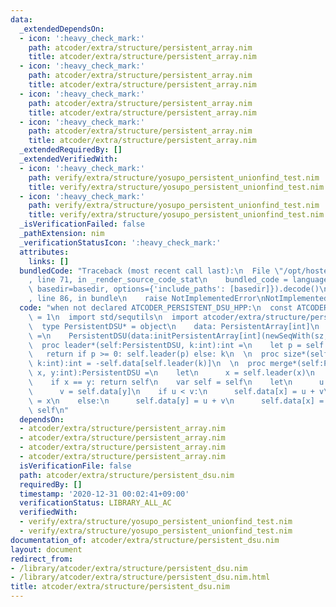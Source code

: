 ```yaml
---
data:
  _extendedDependsOn:
  - icon: ':heavy_check_mark:'
    path: atcoder/extra/structure/persistent_array.nim
    title: atcoder/extra/structure/persistent_array.nim
  - icon: ':heavy_check_mark:'
    path: atcoder/extra/structure/persistent_array.nim
    title: atcoder/extra/structure/persistent_array.nim
  - icon: ':heavy_check_mark:'
    path: atcoder/extra/structure/persistent_array.nim
    title: atcoder/extra/structure/persistent_array.nim
  - icon: ':heavy_check_mark:'
    path: atcoder/extra/structure/persistent_array.nim
    title: atcoder/extra/structure/persistent_array.nim
  _extendedRequiredBy: []
  _extendedVerifiedWith:
  - icon: ':heavy_check_mark:'
    path: verify/extra/structure/yosupo_persistent_unionfind_test.nim
    title: verify/extra/structure/yosupo_persistent_unionfind_test.nim
  - icon: ':heavy_check_mark:'
    path: verify/extra/structure/yosupo_persistent_unionfind_test.nim
    title: verify/extra/structure/yosupo_persistent_unionfind_test.nim
  _isVerificationFailed: false
  _pathExtension: nim
  _verificationStatusIcon: ':heavy_check_mark:'
  attributes:
    links: []
  bundledCode: "Traceback (most recent call last):\n  File \"/opt/hostedtoolcache/Python/3.10.6/x64/lib/python3.10/site-packages/onlinejudge_verify/documentation/build.py\"\
    , line 71, in _render_source_code_stat\n    bundled_code = language.bundle(stat.path,\
    \ basedir=basedir, options={'include_paths': [basedir]}).decode()\n  File \"/opt/hostedtoolcache/Python/3.10.6/x64/lib/python3.10/site-packages/onlinejudge_verify/languages/nim.py\"\
    , line 86, in bundle\n    raise NotImplementedError\nNotImplementedError\n"
  code: "when not declared ATCODER_PERSISTENT_DSU_HPP:\n  const ATCODER_PERSISTENT_DSU_HPP*\
    \ = 1\n  import std/sequtils\n  import atcoder/extra/structure/persistent_array\n\
    \  type PersistentDSU* = object\n    data: PersistentArray[int]\n  \n  proc initPersistentDSU*(sz:int):PersistentDSU\
    \ =\n    PersistentDSU(data:initPersistentArray[int](newSeqWith(sz, -1)))\n  \n\
    \  proc leader*(self:PersistentDSU, k:int):int =\n    let p = self.data[k]\n \
    \   return if p >= 0: self.leader(p) else: k\n  \n  proc size*(self:PersistentDSU,\
    \ k:int):int = -self.data[self.leader(k)]\n  \n  proc merge*(self:PersistentDSU,\
    \ x, y:int):PersistentDSU =\n    let\n      x = self.leader(x)\n      y = self.leader(y)\n\
    \    if x == y: return self\n    var self = self\n    let\n      u = self.data[x]\n\
    \      v = self.data[y]\n    if u < v:\n      self.data[x] = u + v\n      self.data[y]\
    \ = x\n    else:\n      self.data[y] = u + v\n      self.data[x] = y\n    return\
    \ self\n"
  dependsOn:
  - atcoder/extra/structure/persistent_array.nim
  - atcoder/extra/structure/persistent_array.nim
  - atcoder/extra/structure/persistent_array.nim
  - atcoder/extra/structure/persistent_array.nim
  isVerificationFile: false
  path: atcoder/extra/structure/persistent_dsu.nim
  requiredBy: []
  timestamp: '2020-12-31 00:02:41+09:00'
  verificationStatus: LIBRARY_ALL_AC
  verifiedWith:
  - verify/extra/structure/yosupo_persistent_unionfind_test.nim
  - verify/extra/structure/yosupo_persistent_unionfind_test.nim
documentation_of: atcoder/extra/structure/persistent_dsu.nim
layout: document
redirect_from:
- /library/atcoder/extra/structure/persistent_dsu.nim
- /library/atcoder/extra/structure/persistent_dsu.nim.html
title: atcoder/extra/structure/persistent_dsu.nim
---
```

